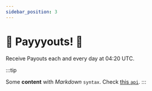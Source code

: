 ```yaml
---
sidebar_position: 3
---
```


# 🎊 Payyyouts! 🤑

Receive Payouts each and every day at 04:20 UTC.

:::tip

Some **content** with _Markdown_ `syntax`. Check [this `api`](#).
:::
